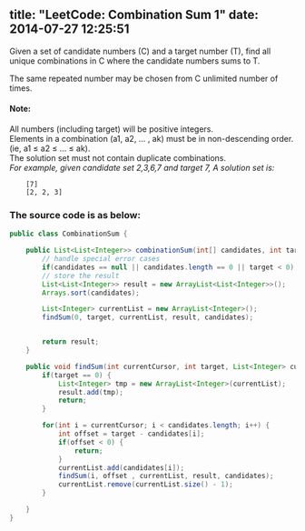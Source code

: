 title: "LeetCode: Combination Sum 1"
date: 2014-07-27 12:25:51
---
 Given a set of candidate numbers (C) and a target number (T), find all unique combinations in C where the candidate numbers sums to T.

The same repeated number may be chosen from C unlimited number of times.
<!-- more -->
#### Note:
All numbers (including target) will be positive integers.   
Elements in a combination (a1, a2, … , ak) must be in non-descending order. (ie, a1 ≤ a2 ≤ … ≤ ak).   
The solution set must not contain duplicate combinations.   
*For example, given candidate set 2,3,6,7 and target 7,
A solution set is:*
```   
    [7]
    [2, 2, 3]
```

### The source code is as below:

```java
public class CombinationSum {

    public List<List<Integer>> combinationSum(int[] candidates, int target) {
        // handle special error cases
        if(candidates == null || candidates.length == 0 || target < 0) return null;
        // store the result
        List<List<Integer>> result = new ArrayList<List<Integer>>();
        Arrays.sort(candidates);

        List<Integer> currentList = new ArrayList<Integer>();
        findSum(0, target, currentList, result, candidates);


        return result;
    }

    public void findSum(int currentCursor, int target, List<Integer> currentList, List<List<Integer>> result, int[] candidates) {
        if(target == 0) {
            List<Integer> tmp = new ArrayList<Integer>(currentList);
            result.add(tmp);
            return;
        }

        for(int i = currentCursor; i < candidates.length; i++) {
            int offset = target - candidates[i];
            if(offset < 0) {
                return;
            }
            currentList.add(candidates[i]);
            findSum(i, offset , currentList, result, candidates);
            currentList.remove(currentList.size() - 1);
        }

    }
}
```
